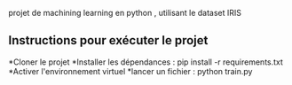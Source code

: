 projet de machining learning en python , utilisant le dataset IRIS 

## Instructions pour exécuter le projet 

*Cloner le projet 
*Installer les dépendances :
  pip install -r requirements.txt
*Activer l'environnement virtuel
*lancer un fichier : python train.py
